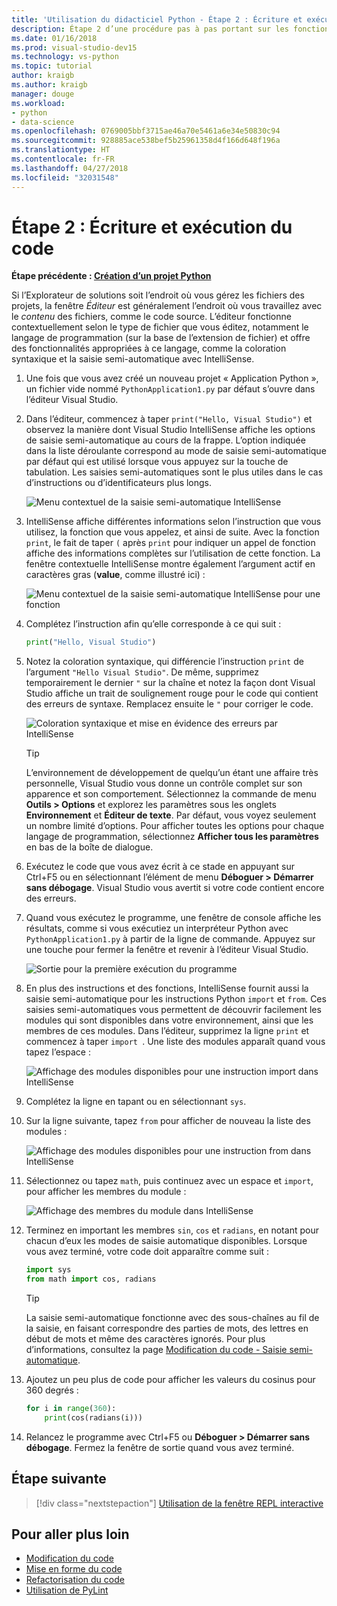 ```yaml
---
title: 'Utilisation du didacticiel Python - Étape 2 : Écriture et exécution du code'
description: Étape 2 d’une procédure pas à pas portant sur les fonctionnalités de Python dans Visual Studio qui explique comment modifier du code et exécuter un projet.
ms.date: 01/16/2018
ms.prod: visual-studio-dev15
ms.technology: vs-python
ms.topic: tutorial
author: kraigb
ms.author: kraigb
manager: douge
ms.workload:
- python
- data-science
ms.openlocfilehash: 0769005bbf3715ae46a70e5461a6e34e50830c94
ms.sourcegitcommit: 928885ace538bef5b25961358d4f166d648f196a
ms.translationtype: HT
ms.contentlocale: fr-FR
ms.lasthandoff: 04/27/2018
ms.locfileid: "32031548"
---
```

# <a name="step-2-writing-and-running-code"></a>Étape 2 : Écriture et exécution du code

**Étape précédente : [Création d’un projet Python](tutorial-working-with-python-in-visual-studio-step-01-create-project.md)**

Si l’Explorateur de solutions soit l’endroit où vous gérez les fichiers des projets, la fenêtre *Éditeur* est généralement l’endroit où vous travaillez avec le *contenu* des fichiers, comme le code source. L’éditeur fonctionne contextuellement selon le type de fichier que vous éditez, notamment le langage de programmation (sur la base de l’extension de fichier) et offre des fonctionnalités appropriées à ce langage, comme la coloration syntaxique et la saisie semi-automatique avec IntelliSense.

1. Une fois que vous avez créé un nouveau projet « Application Python », un fichier vide nommé `PythonApplication1.py` par défaut s’ouvre dans l’éditeur Visual Studio.

1. Dans l’éditeur, commencez à taper `print("Hello, Visual Studio")` et observez la manière dont Visual Studio IntelliSense affiche les options de saisie semi-automatique au cours de la frappe. L’option indiquée dans la liste déroulante correspond au mode de saisie semi-automatique par défaut qui est utilisé lorsque vous appuyez sur la touche de tabulation. Les saisies semi-automatiques sont le plus utiles dans le cas d’instructions ou d’identificateurs plus longs.

    ![Menu contextuel de la saisie semi-automatique IntelliSense](media/vs-getting-started-python-04-IntelliSense1b.png)

1. IntelliSense affiche différentes informations selon l’instruction que vous utilisez, la fonction que vous appelez, et ainsi de suite. Avec la fonction `print`, le fait de taper `(` après `print` pour indiquer un appel de fonction affiche des informations complètes sur l’utilisation de cette fonction. La fenêtre contextuelle IntelliSense montre également l’argument actif en caractères gras (**value**, comme illustré ici) :

    ![Menu contextuel de la saisie semi-automatique IntelliSense pour une fonction](media/vs-getting-started-python-05-IntelliSense2b.png)

1. Complétez l’instruction afin qu’elle corresponde à ce qui suit :

    ```python
    print("Hello, Visual Studio")
    ```

1. Notez la coloration syntaxique, qui différencie l’instruction `print` de l’argument `"Hello Visual Studio"`. De même, supprimez temporairement le dernier `"` sur la chaîne et notez la façon dont Visual Studio affiche un trait de soulignement rouge pour le code qui contient des erreurs de syntaxe. Remplacez ensuite le `"` pour corriger le code.

    ![Coloration syntaxique et mise en évidence des erreurs par IntelliSense](media/vs-getting-started-python-06-IntelliSense3b.png)

    > [!Tip]
    > L’environnement de développement de quelqu’un étant une affaire très personnelle, Visual Studio vous donne un contrôle complet sur son apparence et son comportement. Sélectionnez la commande de menu **Outils > Options** et explorez les paramètres sous les onglets **Environnement** et **Éditeur de texte**. Par défaut, vous voyez seulement un nombre limité d’options. Pour afficher toutes les options pour chaque langage de programmation, sélectionnez **Afficher tous les paramètres** en bas de la boîte de dialogue. 

1. Exécutez le code que vous avez écrit à ce stade en appuyant sur Ctrl+F5 ou en sélectionnant l’élément de menu **Déboguer > Démarrer sans débogage**. Visual Studio vous avertit si votre code contient encore des erreurs.

1. Quand vous exécutez le programme, une fenêtre de console affiche les résultats, comme si vous exécutiez un interpréteur Python avec `PythonApplication1.py` à partir de la ligne de commande. Appuyez sur une touche pour fermer la fenêtre et revenir à l’éditeur Visual Studio.

    ![Sortie pour la première exécution du programme](media/vs-getting-started-python-07-output.png)

1. En plus des instructions et des fonctions, IntelliSense fournit aussi la saisie semi-automatique pour les instructions Python `import` et `from`. Ces saisies semi-automatiques vous permettent de découvrir facilement les modules qui sont disponibles dans votre environnement, ainsi que les membres de ces modules. Dans l’éditeur, supprimez la ligne `print` et commencez à taper `import `. Une liste des modules apparaît quand vous tapez l’espace :

    ![Affichage des modules disponibles pour une instruction import dans IntelliSense](media/vs-getting-started-python-08-import1.png)

1. Complétez la ligne en tapant ou en sélectionnant `sys`.

1. Sur la ligne suivante, tapez `from` pour afficher de nouveau la liste des modules :

    ![Affichage des modules disponibles pour une instruction from dans IntelliSense](media/vs-getting-started-python-09-import2.png)

1. Sélectionnez ou tapez `math`, puis continuez avec un espace et `import`, pour afficher les membres du module :

    ![Affichage des membres du module dans IntelliSense](media/vs-getting-started-python-10-import3.png)

1. Terminez en important les membres `sin`, `cos` et `radians`, en notant pour chacun d’eux les modes de saisie automatique disponibles. Lorsque vous avez terminé, votre code doit apparaître comme suit :

    ```python
    import sys
    from math import cos, radians
    ```

    > [!Tip]
    > La saisie semi-automatique fonctionne avec des sous-chaînes au fil de la saisie, en faisant correspondre des parties de mots, des lettres en début de mots et même des caractères ignorés. Pour plus d’informations, consultez la page [Modification du code - Saisie semi-automatique](editing-python-code-in-visual-studio.md#completions).

1. Ajoutez un peu plus de code pour afficher les valeurs du cosinus pour 360 degrés :

    ```python
    for i in range(360):
        print(cos(radians(i)))
    ```

1. Relancez le programme avec Ctrl+F5 ou **Déboguer > Démarrer sans débogage**. Fermez la fenêtre de sortie quand vous avez terminé.

## <a name="next-step"></a>Étape suivante

> [!div class="nextstepaction"]
> [Utilisation de la fenêtre REPL interactive](tutorial-working-with-python-in-visual-studio-step-03-interactive-repl.md)

## <a name="going-deeper"></a>Pour aller plus loin

- [Modification du code](editing-python-code-in-visual-studio.md)
- [Mise en forme du code](formatting-python-code.md)
- [Refactorisation du code](refactoring-python-code.md)
- [Utilisation de PyLint](linting-python-code.md)
